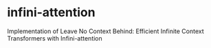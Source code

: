 # infini-attention
Implementation of Leave No Context Behind: Efficient Infinite Context Transformers with Infini-attention
